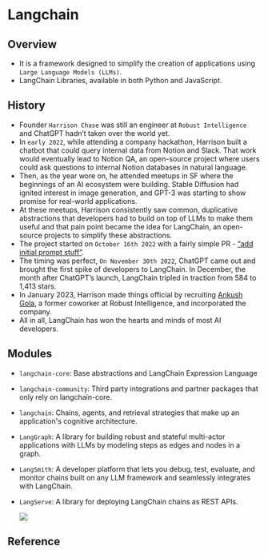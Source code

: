 # Langchain

## Overview
- It is a framework designed to simplify the creation of applications using `Large Language Models (LLMs)`. 
- LangChain Libraries, available in both Python and JavaScript.

## History
- Founder `Harrison Chase` was still an engineer at `Robust Intelligence` and ChatGPT hadn’t taken over the world yet.
- In `early 2022`, while attending a company hackathon, Harrison built a chatbot that could query internal data from Notion and Slack. That work would eventually lead to Notion QA, an open-source project where users could ask questions to internal Notion databases in natural language.
- Then, as the year wore on, he attended meetups in SF where the beginnings of an AI ecosystem were building. Stable Diffusion had ignited interest in image generation, and GPT-3 was starting to show promise for real-world applications.
- At these meetups, Harrison consistently saw common, duplicative abstractions that developers had to build on top of LLMs to make them useful and that pain point became the idea for LangChain, an open-source projects to simplify these abstractions.
- The project started on `October 16th 2022` with a fairly simple PR - [“add initial prompt stuff”](https://github.com/langchain-ai/langchain/pull/1).
- The timing was perfect, `On November 30th 2022`, ChatGPT came out and brought the first spike of developers to LangChain. In December, the month after ChatGPT’s launch, LangChain tripled in traction from 584 to 1,413 stars.
- In January 2023, Harrison made things official by recruiting [Ankush Gola](https://www.linkedin.com/in/ankush-gola-77255866/), a former coworker at Robust Intelligence, and incorporated the company.
- All in all, LangChain has won the hearts and minds of most AI developers.


## Modules
- `langchain-core`: Base abstractions and LangChain Expression Language
- `langchain-community`: Third party integrations and partner packages that only rely on langchain-core.
- `langchain`: Chains, agents, and retrieval strategies that make up an application's cognitive architecture.
- `LangGraph`: A library for building robust and stateful multi-actor applications with LLMs by modeling steps as edges and nodes in a graph.
- `LangSmith`: A developer platform that lets you debug, test, evaluate, and monitor chains built on any LLM framework and seamlessly integrates with LangChain.
- `LangServe`: A library for deploying LangChain chains as REST APIs.

    ![](https://python.langchain.com/svg/langchain_stack.svg)

## Reference